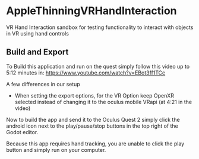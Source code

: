 # AppleThinningVRHandInteraction
VR Hand Interaction sandbox for testing functionality to interact with objects in VR using hand controls


## Build and Export
To Build this application and run on the quest simply follow this video up to 5:12 minutes in: https://www.youtube.com/watch?v=EBot3ff1TCc

A few differences in our setup
- When setting the export options, for the VR Option keep  OpenXR selected instead of changing it to the oculus mobile VRapi (at 4:21 in the video)

Now to build the app and send it to the Oculus Quest 2 simply click the android icon next to the play/pause/stop buttons in the top right of the Godot editor.

Because this app requires hand tracking, you are unable to click the play button and simply run on your computer.